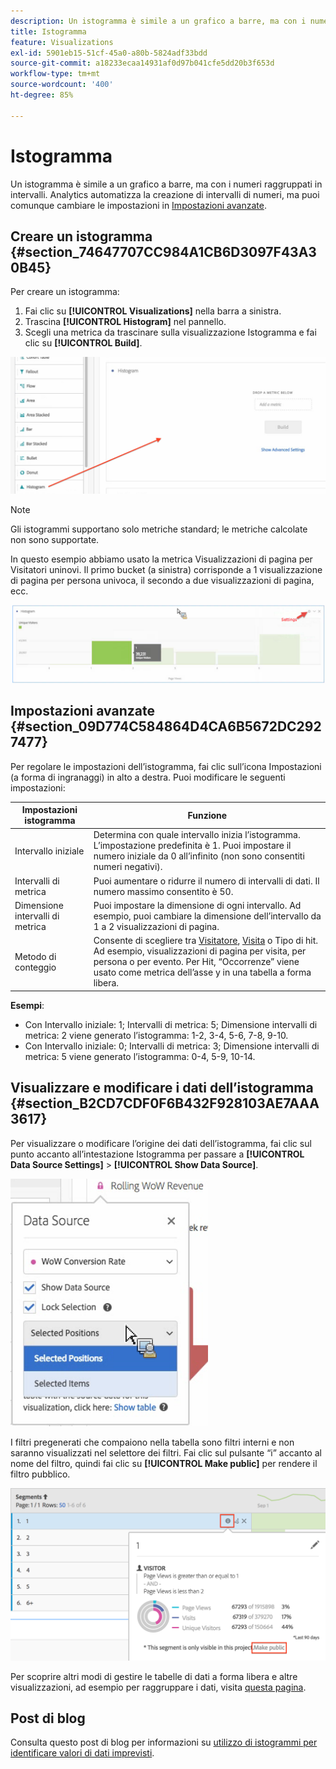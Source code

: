 ```yaml
---
description: Un istogramma è simile a un grafico a barre, ma con i numeri raggruppati in intervalli.
title: Istogramma
feature: Visualizations
exl-id: 5901eb15-51cf-45a0-a80b-5824adf33bdd
source-git-commit: a18233ecaa14931af0d97b041cfe5dd20b3f653d
workflow-type: tm+mt
source-wordcount: '400'
ht-degree: 85%

---
```


# Istogramma

Un istogramma è simile a un grafico a barre, ma con i numeri raggruppati in intervalli. Analytics automatizza la creazione di intervalli di numeri, ma puoi comunque cambiare le impostazioni in [Impostazioni avanzate](#section_09D774C584864D4CA6B5672DC2927477).

## Creare un istogramma {#section_74647707CC984A1CB6D3097F43A30B45}

Per creare un istogramma:

1. Fai clic su **[!UICONTROL Visualizations]** nella barra a sinistra.
1. Trascina **[!UICONTROL Histogram]** nel pannello.
1. Scegli una metrica da trascinare sulla visualizzazione Istogramma e fai clic su **[!UICONTROL Build]**.

![](assets/histogram.png)

>[!NOTE]
>
>Gli istogrammi supportano solo metriche standard; le metriche calcolate non sono supportate.

In questo esempio abbiamo usato la metrica Visualizzazioni di pagina per Visitatori uninovi. Il primo bucket (a sinistra) corrisponde a 1 visualizzazione di pagina per persona univoca, il secondo a due visualizzazioni di pagina, ecc.

![](assets/histogram2.png)

## Impostazioni avanzate {#section_09D774C584864D4CA6B5672DC2927477}

Per regolare le impostazioni dell’istogramma, fai clic sull’icona Impostazioni (a forma di ingranaggi) in alto a destra. Puoi modificare le seguenti impostazioni:

| Impostazioni istogramma | Funzione |
|---|---|
| Intervallo iniziale | Determina con quale intervallo inizia l’istogramma. L’impostazione predefinita è 1. Puoi impostare il numero iniziale da 0 all’infinito (non sono consentiti numeri negativi). |
| Intervalli di metrica | Puoi aumentare o ridurre il numero di intervalli di dati. Il numero massimo consentito è 50. |
| Dimensione intervalli di metrica | Puoi impostare la dimensione di ogni intervallo. Ad esempio, puoi cambiare la dimensione dell’intervallo da 1 a 2 visualizzazioni di pagina. |
| Metodo di conteggio | Consente di scegliere tra [Visitatore](https://experienceleague.adobe.com/docs/analytics/components/metrics/unique-visitors.html?lang=it), [Visita](https://experienceleague.adobe.com/docs/analytics/components/metrics/visits.html?lang=it) o Tipo di hit. Ad esempio, visualizzazioni di pagina per visita, per persona o per evento. Per Hit, “Occorrenze” viene usato come metrica dell’asse y in una tabella a forma libera. |

<!--Russ or Meike - Check Hit Type link above. -->

**Esempi**:

* Con Intervallo iniziale: 1; Intervalli di metrica: 5; Dimensione intervalli di metrica: 2 viene generato l’istogramma: 1-2, 3-4, 5-6, 7-8, 9-10.
* Con Intervallo iniziale: 0; Intervalli di metrica: 3; Dimensione intervalli di metrica: 5 viene generato l’istogramma: 0-4, 5-9, 10-14.

## Visualizzare e modificare i dati dell’istogramma {#section_B2CD7CDF0F6B432F928103AE7AAA3617}

Per visualizzare o modificare l’origine dei dati dell’istogramma, fai clic sul punto accanto all’intestazione Istogramma per passare a **[!UICONTROL Data Source Settings]** > **[!UICONTROL Show Data Source]**.

![](assets/manage-data-source.png)

I filtri pregenerati che compaiono nella tabella sono filtri interni e non saranno visualizzati nel selettore dei filtri. Fai clic sul pulsante “i” accanto al nome del filtro, quindi fai clic su **[!UICONTROL Make public]** per rendere il filtro pubblico.

![](assets/prebuilt_segments.png)

Per scoprire altri modi di gestire le tabelle di dati a forma libera e altre visualizzazioni, ad esempio per raggruppare i dati, visita [questa pagina](https://experienceleague.adobe.com/docs/analytics/analyze/analysis-workspace/visualizations/freeform-analysis-visualizations.html?lang=it).

## Post di blog

Consulta questo post di blog per informazioni su [utilizzo di istogrammi per identificare valori di dati imprevisti](https://experienceleaguecommunities.adobe.com/t5/adobe-analytics-blogs/using-histograms-to-identify-unexpected-data-values/ba-p/596168).
